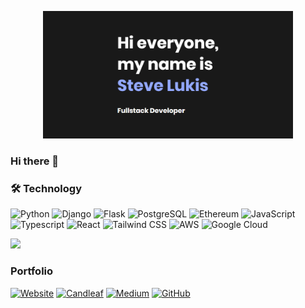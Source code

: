 <p align="center">
  <img width="400px" src="assets/header.png">
</p>

### Hi there 👋

### 🛠 Technology

![Python](https://img.shields.io/badge/Python-3776AB?style=for-the-badge&logo=python&logoColor=white)
![Django](https://img.shields.io/badge/Django-092E20?style=for-the-badge&logo=django&logoColor=white)
![Flask](https://img.shields.io/badge/Flask-000000?style=for-the-badge&logo=flask&logoColor=white)
![PostgreSQL](https://img.shields.io/badge/PostgreSQL-316192?style=for-the-badge&logo=postgresql&logoColor=white)
![Ethereum](https://img.shields.io/badge/Ethereum-3C3C3D?logo=ethereum&logoColor=fff&style=for-the-badge)
![JavaScript](https://img.shields.io/badge/JavaScript-F7DF1E?style=for-the-badge&logo=JavaScript&logoColor=white)
![Typescript]( 	https://img.shields.io/badge/TypeScript-007ACC?style=for-the-badge&logo=typescript&logoColor=white)
![React](https://img.shields.io/badge/React-20232A?style=for-the-badge&logo=react&logoColor=61DAFB)
![Tailwind CSS](https://img.shields.io/badge/Tailwind_CSS-38B2AC?style=for-the-badge&logo=tailwind-css&logoColor=white)
![AWS](https://img.shields.io/badge/Amazon_AWS-232F3E?style=for-the-badge&logo=amazon-aws&logoColor=white)
![Google Cloud](https://img.shields.io/badge/Google_Cloud-4285F4?style=for-the-badge&logo=google-cloud&logoColor=white)

<p>
  <img src="https://github-readme-stats.vercel.app/api/top-langs/?username=stevelukis&layout=compact&theme=dark&langs_count=4&hide=html,php,jupyter notebook,kotlin, css&size_weight=0.5&count_weight=0.5" height="165">
</p>

###  Portfolio
[![Website](https://img.shields.io/badge/stevelukis.dev-191919?style=for-the-badge&labelColor=93a9ff)](https://stevelukis.dev/)
[![Candleaf](https://img.shields.io/badge/candleaf-ffffff?style=for-the-badge&labelColor=56B280)](https://candleaf.stevelukis.dev/)
[![Medium](https://img.shields.io/badge/Medium-12100E?style=for-the-badge&logo=medium&logoColor=white)](https://medium.com/@stevelukis)
[![GitHub](https://img.shields.io/badge/GitHub-100000?style=for-the-badge&logo=github&logoColor=white)](https://github.com/stevelukis/)